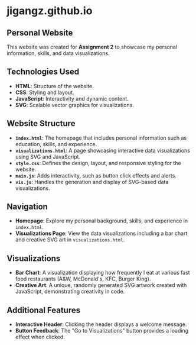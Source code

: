 # jigangz.github.io  
## Personal Website  

This website was created for **Assignment 2** to showcase my personal information, skills, and data visualizations.

## Technologies Used  
- **HTML**: Structure of the website.
- **CSS**: Styling and layout.
- **JavaScript**: Interactivity and dynamic content.
- **SVG**: Scalable vector graphics for visualizations.

## Website Structure  
- **`index.html`**: The homepage that includes personal information such as education, skills, and experience.
- **`visualizations.html`**: A page showcasing interactive data visualizations using SVG and JavaScript.
- **`style.css`**: Defines the design, layout, and responsive styling for the website.
- **`main.js`**: Adds interactivity, such as button click effects and alerts.
- **`vis.js`**: Handles the generation and display of SVG-based data visualizations.

## Navigation  
- **Homepage**: Explore my personal background, skills, and experience in `index.html`.
- **Visualizations Page**: View the data visualizations including a bar chart and creative SVG art in `visualizations.html`.

## Visualizations  
- **Bar Chart**: A visualization displaying how frequently I eat at various fast food restaurants (A&W, McDonald's, KFC, Burger King).
- **Creative Art**: A unique, randomly generated SVG artwork created with JavaScript, demonstrating creativity in code.

## Additional Features  
- **Interactive Header**: Clicking the header displays a welcome message.
- **Button Feedback**: The "Go to Visualizations" button provides a loading effect when clicked.

